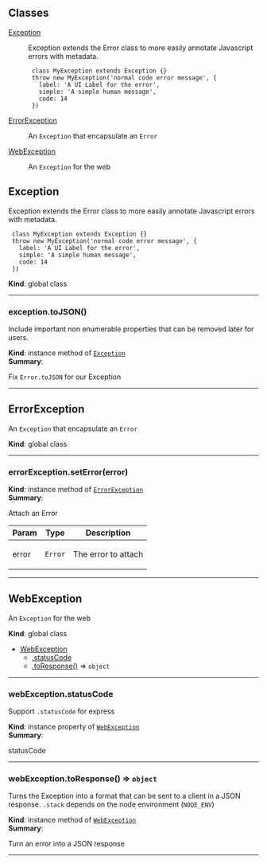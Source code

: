 ## Classes

<dl>
<dt><a href="#Exception">Exception</a></dt>
<dd><p><p>Exception extends the Error class to more easily annotate Javascript errors with metadata.</p></p>
<pre class="prettyprint source"><code> class MyException extends Exception {}
 throw new MyException('normal code error message', {
   label: 'A UI Label for the error', 
   simple: 'A simple human message',
   code: 14
 })</code></pre></dd>
<dt><a href="#ErrorException">ErrorException</a></dt>
<dd><p>An <code>Exception</code> that encapsulate an <code>Error</code></p></dd>
<dt><a href="#WebException">WebException</a></dt>
<dd><p>An <code>Exception</code> for the web</p></dd>
</dl>

<a name="Exception"></a>

## Exception
<p>Exception extends the Error class to more easily annotate Javascript errors with metadata.</p>
<pre class="prettyprint source"><code> class MyException extends Exception {}
 throw new MyException('normal code error message', {
   label: 'A UI Label for the error', 
   simple: 'A simple human message',
   code: 14
 })</code></pre>

**Kind**: global class  

* * *

<a name="Exception+toJSON"></a>

### exception.toJSON()
<p>Include important non enumerable properties that can be removed later for users.</p>

**Kind**: instance method of [<code>Exception</code>](#Exception)  
**Summary**: <p>Fix <code>Error.toJSON</code> for our Exception</p>  

* * *

<a name="ErrorException"></a>

## ErrorException
<p>An <code>Exception</code> that encapsulate an <code>Error</code></p>

**Kind**: global class  

* * *

<a name="ErrorException+setError"></a>

### errorException.setError(error)
**Kind**: instance method of [<code>ErrorException</code>](#ErrorException)  
**Summary**: <p>Attach an Error</p>  

| Param | Type | Description |
| --- | --- | --- |
| error | <code>Error</code> | <p>The error to attach</p> |


* * *

<a name="WebException"></a>

## WebException
<p>An <code>Exception</code> for the web</p>

**Kind**: global class  

* [WebException](#WebException)
    * [.statusCode](#WebException+statusCode)
    * [.toResponse()](#WebException+toResponse) ⇒ <code>object</code>


* * *

<a name="WebException+statusCode"></a>

### webException.statusCode
<p>Support <code>.statusCode</code> for express</p>

**Kind**: instance property of [<code>WebException</code>](#WebException)  
**Summary**: <p>statusCode</p>  

* * *

<a name="WebException+toResponse"></a>

### webException.toResponse() ⇒ <code>object</code>
<p>Turns the Exception into a format that can be sent to a client in a JSON response. <code>.stack</code> depends on the node environment (<code>NODE_ENV</code>)</p>

**Kind**: instance method of [<code>WebException</code>](#WebException)  
**Summary**: <p>Turn an error into a JSON response</p>  

* * *

